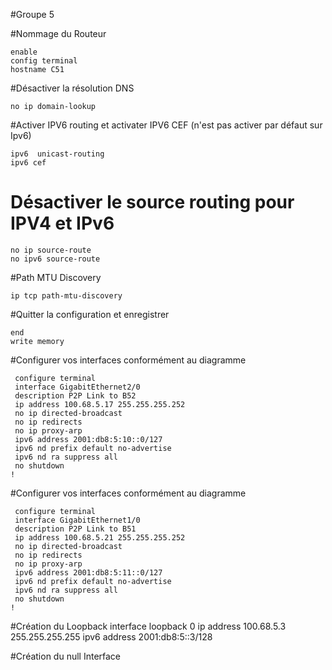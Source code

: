 #Groupe 5

#Nommage du Routeur
```console
enable
config terminal
hostname C51
```

#Désactiver la résolution DNS
```console
no ip domain-lookup
```

#Activer IPV6 routing et activater IPV6 CEF (n'est pas activer par défaut sur Ipv6)
```console
ipv6  unicast-routing
ipv6 cef
```

# Désactiver le source routing pour IPV4 et IPv6
```console
no ip source-route
no ipv6 source-route
```

#Path MTU Discovery
```console
ip tcp path-mtu-discovery
```

#Quitter la configuration et enregistrer 
```console
end
write memory
```

#Configurer vos interfaces conformément au diagramme
```console
 configure terminal
 interface GigabitEthernet2/0
 description P2P Link to B52
 ip address 100.68.5.17 255.255.255.252
 no ip directed-broadcast
 no ip redirects
 no ip proxy-arp
 ipv6 address 2001:db8:5:10::0/127
 ipv6 nd prefix default no-advertise
 ipv6 nd ra suppress all
 no shutdown
!
```


#Configurer vos interfaces conformément au diagramme
```console
 configure terminal
 interface GigabitEthernet1/0
 description P2P Link to B51
 ip address 100.68.5.21 255.255.255.252
 no ip directed-broadcast
 no ip redirects
 no ip proxy-arp
 ipv6 address 2001:db8:5:11::0/127
 ipv6 nd prefix default no-advertise
 ipv6 nd ra suppress all
 no shutdown
!
```

#Création du Loopback
interface loopback 0
ip address 100.68.5.3 255.255.255.255
ipv6 address 2001:db8:5::3/128

#Création du null Interface




